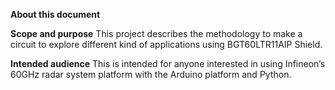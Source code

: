 **About this document**

**Scope and purpose**
This project describes the methodology to make a circuit to explore different kind of applications using BGT60LTR11AIP Shield.

**Intended audience**
This is intended for anyone interested in using Infineon’s 60GHz radar system platform with the Arduino platform and Python.
